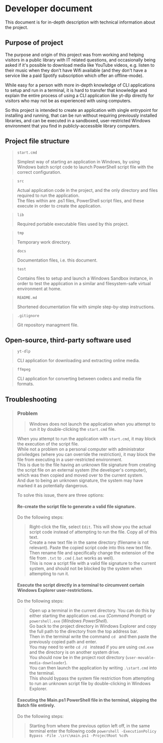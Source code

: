 # Developer document

This document is for in-depth description with technical information about the project.

## Purpose of project

The purpose and origin of this project was from working and helping visitors in a public library with IT related questions, and occasionally being asked if it's possible to download media like YouTube videos, e.g. listen to their music when they don't have Wifi available (and they don't have a service like a paid Spotify subscription which offer an offline-mode).

While easy for a person with more in-depth knowledge of CLI applications to setup and run in a terminal, it is hard to transfer that knowledge and explain the entire process of using a CLI application like yt-dlp directly for visitors who may not be as experienced with using computers.

So this project is intended to create an application with single entrypoint for installing and running, that can be run without requiring previously installed libraries, and can be executed in a sandboxed, user-restricted Windows environment that you find in publicly-accessible library computers.

## Project file structure

> ``start.cmd``
>
> Simplest way of starting an application in Windows, by using Windows batch script code to launch PowerShell script file with the correct configuration.

> ``src``
>
> Actual application code in the project, and the only directory and files required to run the application.\
> The files within are .ps1 files, PowerShell script files, and these execute in order to create the application.

> ``lib``
>
> Required portable executable files used by this project.

> ``tmp``
>
> Temporary work directory.

> ``docs``
>
> Documentation files, i.e. this document.

> ``test``
>
> Contains files to setup and launch a Windows Sandbox instance, in order to test the application in a similar and filesystem-safe virtual environment at home.

> ``README.md``
>
> Shortened documentation file with simple step-by-step instructions.

> ``.gitignore``
>
> Git repository managment file.

## Open-source, third-party software used

> ``yt-dlp``
>
> CLI application for downloading and extracting online media.

> ``ffmpeg``
>
> CLI application for converting between codecs and media file formats.

## Troubleshooting

> ### Problem
>> Windows does not launch the application when you attempt to run it by double-clicking the ``start.cmd`` file.
>
> When you attempt to run the application with ``start.cmd``, it may block the execution of the script file.\
> While not a problem on a personal computer with administrator priviledges (where you can override the restriction), it may block the file from executing in a user-restricted environment.\
> This is due to the file having an unknown file signature from creating the script file on an external system (the developer's computer), which was then copied and moved over to the current system.\
> And due to being an unknown signature, the system may have marked it as potentially dangerous.
>
> To solve this issue, there are three options:
>
> #### Re-create the script file to generate a valid file signature.
> Do the following steps:
>> Right-click the file, select ``Edit``. This will show you the actual script code instead of attempting to run the file. Copy all of this text.\
>> Create a new text file in the same directory (filename is not relevant). Paste the copied script code into this new text file.\
>> Then rename file and specifically change the extension of the file from ``.txt`` to ``.cmd`` (``.bat`` works as well).\
>> This is now a script file with a valid file signature to the current system, and should not be blocked by the system when attempting to run it.
>
> #### Execute the script directly in a terminal to circumvent certain Windows Explorer user-restrictions.
> Do the following steps:
>> Open up a terminal in the current directory. You can do this by either starting the application ``cmd.exe`` (<em>Command Prompt</em>) or ``powershell.exe`` (<em>Windows PowerShell</em>).\
>> Go back to the project directory in Windows Explorer and copy the full path to the directory from the top address bar.\
>> Then in the terminal write the command ``cd `` and then paste the previously copied path and enter.\
>> You may need to write ``cd /d `` instead if you are using ``cmd.exe`` and the directory is on another system drive.\
>> You should now be in the project root directory (``user-movable-media-downloader``).\
>> You can then launch the application by writing ``.\start.cmd`` into the terminal.\
>> This should bypass the system file restriction from attempting to run an unknown script file by double-clicking in Windows Explorer.
>
> #### Executing the Main.ps1 PowerShell file in the terminal, skipping the Batch file entirely.
> Do the following steps:
>> Starting from where the previous option left off, in the same terminal enter the following code ``powershell -ExecutionPolicy Bypass -File .\src\main.ps1 -ProjectRoot %cd%``